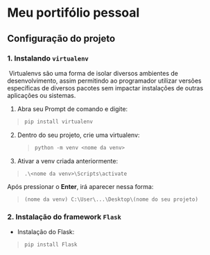 # Meu portifólio pessoal

## Configuração do projeto

### 1. Instalando `virtualenv`

​	Virtualenvs são uma forma de isolar diversos ambientes de desenvolvimento, assim permitindo ao programador utilizar versões específicas de diversos pacotes sem impactar instalações de outras aplicações ou sistemas.

1. Abra seu Prompt de comando e digite:

> ```py
> pip install virtualenv
> ```

2. Dentro do seu projeto, crie uma virtualenv:

   > ```py
   > python -m venv <nome da venv>
   > ```

3. Ativar a venv criada anteriormente:

> ```shell
> .\<nome da venv>\Scripts\activate
> ```

Após pressionar o **Enter**, irá aparecer nessa forma:

> ```assembly
> (nome da venv) C:\User\...\Desktop\(nome do seu projeto)
> ```

### 2. Instalação do framework `Flask`

* Instalação do Flask:

> ```python
> pip install Flask
> ```

